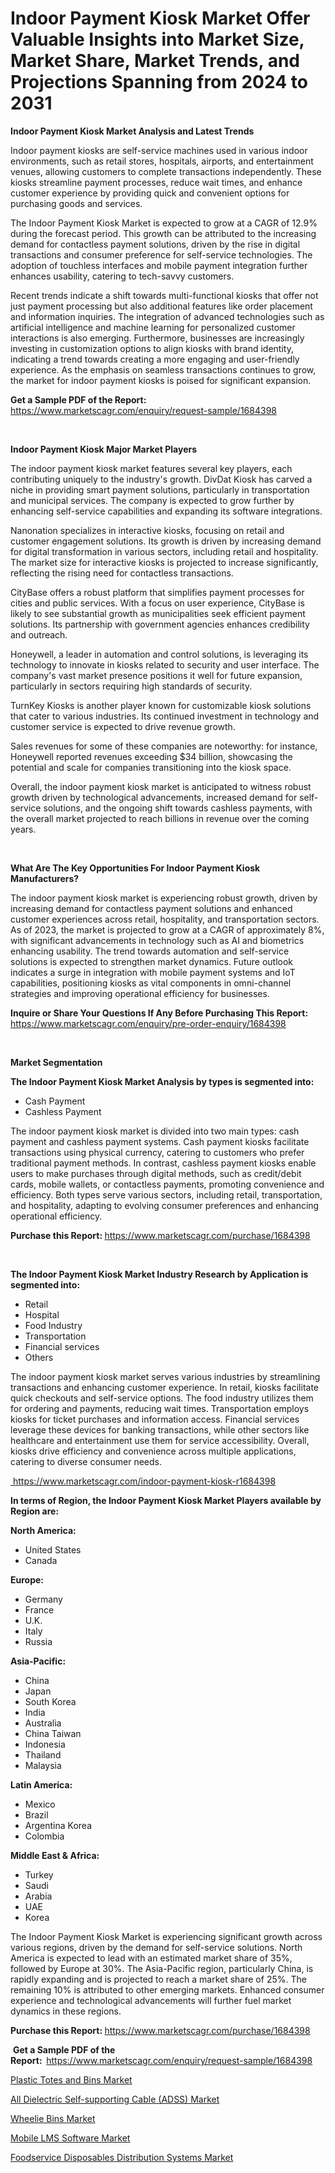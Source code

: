 <p><h1>Indoor Payment Kiosk Market Offer Valuable Insights into Market Size, Market Share, Market Trends, and Projections Spanning from 2024 to 2031</h1></p><p><strong>Indoor Payment Kiosk Market Analysis and Latest Trends</strong></p>
<p><p>Indoor payment kiosks are self-service machines used in various indoor environments, such as retail stores, hospitals, airports, and entertainment venues, allowing customers to complete transactions independently. These kiosks streamline payment processes, reduce wait times, and enhance customer experience by providing quick and convenient options for purchasing goods and services.</p><p>The Indoor Payment Kiosk Market is expected to grow at a CAGR of 12.9% during the forecast period. This growth can be attributed to the increasing demand for contactless payment solutions, driven by the rise in digital transactions and consumer preference for self-service technologies. The adoption of touchless interfaces and mobile payment integration further enhances usability, catering to tech-savvy customers.</p><p>Recent trends indicate a shift towards multi-functional kiosks that offer not just payment processing but also additional features like order placement and information inquiries. The integration of advanced technologies such as artificial intelligence and machine learning for personalized customer interactions is also emerging. Furthermore, businesses are increasingly investing in customization options to align kiosks with brand identity, indicating a trend towards creating a more engaging and user-friendly experience. As the emphasis on seamless transactions continues to grow, the market for indoor payment kiosks is poised for significant expansion.</p></p>
<p><strong>Get a Sample PDF of the Report:&nbsp;</strong> <a href="https://www.marketscagr.com/enquiry/request-sample/1684398?utm_campaign=1285&utm_medium=2&utm_source=Github&utm_content=ia&utm_term=15102024&utm_id=indoor-payment-kiosk">https://www.marketscagr.com/enquiry/request-sample/1684398</a></p>
<p>&nbsp;</p>
<p><strong>Indoor Payment Kiosk Major Market Players</strong></p>
<p><p>The indoor payment kiosk market features several key players, each contributing uniquely to the industry's growth. DivDat Kiosk has carved a niche in providing smart payment solutions, particularly in transportation and municipal services. The company is expected to grow further by enhancing self-service capabilities and expanding its software integrations.</p><p>Nanonation specializes in interactive kiosks, focusing on retail and customer engagement solutions. Its growth is driven by increasing demand for digital transformation in various sectors, including retail and hospitality. The market size for interactive kiosks is projected to increase significantly, reflecting the rising need for contactless transactions.</p><p>CityBase offers a robust platform that simplifies payment processes for cities and public services. With a focus on user experience, CityBase is likely to see substantial growth as municipalities seek efficient payment solutions. Its partnership with government agencies enhances credibility and outreach.</p><p>Honeywell, a leader in automation and control solutions, is leveraging its technology to innovate in kiosks related to security and user interface. The company's vast market presence positions it well for future expansion, particularly in sectors requiring high standards of security.</p><p>TurnKey Kiosks is another player known for customizable kiosk solutions that cater to various industries. Its continued investment in technology and customer service is expected to drive revenue growth.</p><p>Sales revenues for some of these companies are noteworthy: for instance, Honeywell reported revenues exceeding $34 billion, showcasing the potential and scale for companies transitioning into the kiosk space.</p><p>Overall, the indoor payment kiosk market is anticipated to witness robust growth driven by technological advancements, increased demand for self-service solutions, and the ongoing shift towards cashless payments, with the overall market projected to reach billions in revenue over the coming years.</p></p>
<p>&nbsp;</p>
<p><strong>What Are The Key Opportunities For Indoor Payment Kiosk Manufacturers?</strong></p>
<p><p>The indoor payment kiosk market is experiencing robust growth, driven by increasing demand for contactless payment solutions and enhanced customer experiences across retail, hospitality, and transportation sectors. As of 2023, the market is projected to grow at a CAGR of approximately 8%, with significant advancements in technology such as AI and biometrics enhancing usability. The trend towards automation and self-service solutions is expected to strengthen market dynamics. Future outlook indicates a surge in integration with mobile payment systems and IoT capabilities, positioning kiosks as vital components in omni-channel strategies and improving operational efficiency for businesses.</p></p>
<p><strong>Inquire or Share Your Questions If Any Before Purchasing This Report:</strong> <a href="https://www.marketscagr.com/enquiry/pre-order-enquiry/1684398?utm_campaign=1285&utm_medium=2&utm_source=Github&utm_content=ia&utm_term=15102024&utm_id=indoor-payment-kiosk">https://www.marketscagr.com/enquiry/pre-order-enquiry/1684398</a></p>
<p>&nbsp;</p>
<p><strong>Market Segmentation</strong></p>
<p><strong>The Indoor Payment Kiosk Market Analysis by types is segmented into:</strong></p>
<p><ul><li>Cash Payment</li><li>Cashless Payment</li></ul></p>
<p><p>The indoor payment kiosk market is divided into two main types: cash payment and cashless payment systems. Cash payment kiosks facilitate transactions using physical currency, catering to customers who prefer traditional payment methods. In contrast, cashless payment kiosks enable users to make purchases through digital methods, such as credit/debit cards, mobile wallets, or contactless payments, promoting convenience and efficiency. Both types serve various sectors, including retail, transportation, and hospitality, adapting to evolving consumer preferences and enhancing operational efficiency.</p></p>
<p><strong>Purchase this Report:&nbsp;</strong><a href="https://www.marketscagr.com/purchase/1684398?utm_campaign=1285&utm_medium=2&utm_source=Github&utm_content=ia&utm_term=15102024&utm_id=indoor-payment-kiosk">https://www.marketscagr.com/purchase/1684398</a></p>
<p>&nbsp;</p>
<p><strong>The Indoor Payment Kiosk Market Industry Research by Application is segmented into:</strong></p>
<p><ul><li>Retail</li><li>Hospital</li><li>Food Industry</li><li>Transportation</li><li>Financial services</li><li>Others</li></ul></p>
<p><p>The indoor payment kiosk market serves various industries by streamlining transactions and enhancing customer experience. In retail, kiosks facilitate quick checkouts and self-service options. The food industry utilizes them for ordering and payments, reducing wait times. Transportation employs kiosks for ticket purchases and information access. Financial services leverage these devices for banking transactions, while other sectors like healthcare and entertainment use them for service accessibility. Overall, kiosks drive efficiency and convenience across multiple applications, catering to diverse consumer needs.</p></p>
<p><a href="https://www.marketscagr.com/indoor-payment-kiosk-r1684398?utm_campaign=1285&utm_medium=2&utm_source=Github&utm_content=ia&utm_term=15102024&utm_id=indoor-payment-kiosk">&nbsp;https://www.marketscagr.com/indoor-payment-kiosk-r1684398</a></p>
<p><strong>In terms of Region, the Indoor Payment Kiosk Market Players available by Region are:</strong></p>
<p>
    <p> <strong> North America: </strong>
        <ul>
            <li>United States</li>
            <li>Canada</li>
        </ul>
        </p> 
    <p> <strong> Europe: </strong>
        <ul>
            <li>Germany</li>
            <li>France</li>
            <li>U.K.</li>
            <li>Italy</li>
            <li>Russia</li>
        </ul>
        </p> 
    <p> <strong> Asia-Pacific: </strong>
        <ul>
            <li>China</li>
            <li>Japan</li>
            <li>South Korea</li>
            <li>India</li>
            <li>Australia</li>
            <li>China Taiwan</li>
            <li>Indonesia</li>
            <li>Thailand</li>
            <li>Malaysia</li>
        </ul>
        </p> 
    <p> <strong> Latin America: </strong>
        <ul>
            <li>Mexico</li>
            <li>Brazil</li>
            <li>Argentina Korea</li>
            <li>Colombia</li>
        </ul>
        </p> 
    <p> <strong> Middle East & Africa: </strong>
        <ul>
            <li>Turkey</li>
            <li>Saudi</li>
            <li>Arabia</li>
            <li>UAE</li>
            <li>Korea</li>
        </ul>
    </p>
    </p>
<p><p>The Indoor Payment Kiosk Market is experiencing significant growth across various regions, driven by the demand for self-service solutions. North America is expected to lead with an estimated market share of 35%, followed by Europe at 30%. The Asia-Pacific region, particularly China, is rapidly expanding and is projected to reach a market share of 25%. The remaining 10% is attributed to other emerging markets. Enhanced consumer experience and technological advancements will further fuel market dynamics in these regions.</p></p>
<p><strong>Purchase this Report: </strong><a href="https://www.marketscagr.com/purchase/1684398?utm_campaign=1285&utm_medium=2&utm_source=Github&utm_content=ia&utm_term=15102024&utm_id=indoor-payment-kiosk">https://www.marketscagr.com/purchase/1684398</a></p>
<p>&nbsp;<strong>Get a Sample PDF of the Report:&nbsp;&nbsp;</strong><a href="https://www.marketscagr.com/enquiry/request-sample/1684398?utm_campaign=1285&utm_medium=2&utm_source=Github&utm_content=ia&utm_term=15102024&utm_id=indoor-payment-kiosk">https://www.marketscagr.com/enquiry/request-sample/1684398</a></p>
<p><strong></strong></p>
<p><p><a href="https://www.linkedin.com/pulse/insights-plastic-totes-bins-industry-market-financial-npfsc?trk=public_post_embed_feed-article-content&utm_campaign=1285&utm_medium=2&utm_source=Github&utm_content=ia&utm_term=15102024&utm_id=indoor-payment-kiosk">Plastic Totes and Bins Market</a></p><p><a href="https://www.linkedin.com/pulse/all-dielectric-self-supporting-cable-adss-ecosystem-tggfc?trk=public_post_embed_feed-article-content&utm_campaign=1285&utm_medium=2&utm_source=Github&utm_content=ia&utm_term=15102024&utm_id=indoor-payment-kiosk">All Dielectric Self-supporting Cable (ADSS) Market</a></p><p><a href="https://www.linkedin.com/pulse/strategic-roadmap-success-global-wheelie-bins-market-analysis-36svc?trk=public_post_embed_feed-article-content&utm_campaign=1285&utm_medium=2&utm_source=Github&utm_content=ia&utm_term=15102024&utm_id=indoor-payment-kiosk">Wheelie Bins Market</a></p><p><a href="https://github.com/wwwkeltoum/Market-Research-Report-List-5/blob/main/mobile-lms-software-market.md?utm_campaign=1285&utm_medium=2&utm_source=Github&utm_content=ia&utm_term=15102024&utm_id=indoor-payment-kiosk">Mobile LMS Software Market</a></p><p><a href="https://github.com/ottolineki0zc/Market-Research-Report-List-1/blob/main/foodservice-disposables-distribution-systems-market.md?utm_campaign=1285&utm_medium=2&utm_source=Github&utm_content=ia&utm_term=15102024&utm_id=indoor-payment-kiosk">Foodservice Disposables Distribution Systems Market</a></p></p>